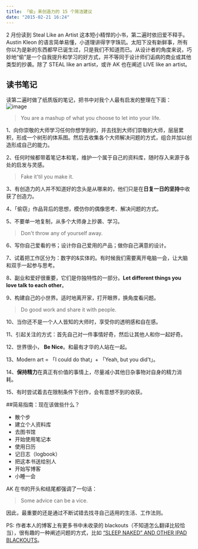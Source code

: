 ```yaml
---
title: 「偷」来创造力的 15 个简洁建议
date: "2015-02-21 16:24"
---
```


2 月份读到 Steal Like an Artist 这本短小精悍的小书，第二遍时依旧爱不释手。Austin Kleon 的语言简单易懂，小道理讲得字字珠玑。太阳下没有新鲜事，所有你以为是新的东西都早已诞生过，只是我们不知道而已。从设计者的角度来说，巧妙地“偷”是一个自我提升和学习的好方式，并不等同于设计师们诟病的商业或其他类型的抄袭。除了 STEAL like an artist，或许 AK 也在阐述 LIVE like an artist。

## 读书笔记

读第二遍时做了纸质版的笔记，把书中对我个人最有启发的整理在下面：  
![image](http://i3.tietuku.com/934fb19c8d368371.jpg)

> You are a mashup of what you choose to let into your life.

1、向你崇敬的大师学习任何你想学到的，并去找到大师们崇敬的大师，层层累积，形成一个树形的体系图。然后去收集各个大师解决问题的方式，组合并加以创造形成自己的能力。

2、任何时候都带着笔记本和笔，维护一个属于自己的资料库，随时存入来源于各处的启发与灵感。

> Fake it'til you make it.

3、有创造力的人并不知道好的念头是从哪来的，他们只是在**日复一日的坚持**中收获了创造力。

4、「偷窃」作品背后的思想，模仿你的偶像思考、解决问题的方式。

5、不要单一地复制，从多个大师身上抄袭、学习。

> Don't throw any of yourself away.

6、写你自己爱看的书；设计你自己爱用的产品；做你自己满意的设计。

7、试着把工作区分为：数字的&实体的。有时候我们需要离开电脑一会，让大脑和双手一起参与思考。

8、副业和爱好很重要，它们是你独特性的一部分。**Let different things you love talk to each other**。

9、构建自己的小世界。适时地离开家，打开眼界，换角度看问题。

> Do good work and share it with people.

10、当你还不是一个人人皆知的大师时，享受你的透明感和自在感。

11、引起关注的方式：首先自己对一件事情好奇，然后让其他人和你一起好奇。

12、世界很小， **Be Nice**。和最有才华的人站在一起。

13、Modern art = 「I could do that」+ 「Yeah, but you did't」。

14、**保持精力**在真正有价值的事情上，尽量减小其他日杂事物对自身的精力消耗。

15、有时尝试着去在限制条件下创作，会有意想不到的收获。

##简易指南：现在该做些什么？

- 散个步
- 建立个人资料库
- 去图书馆
- 开始使用笔记本
- 使用日历
- 记日志（logbook）
- 把这本书送给别人
- 开始写博客
- 小睡一会

AK 在书的开头和结尾都强调了一句话：

> Some advice can be a vice.

因此，最重要的还是通过不断试错去找寻自己适用的生活、工作法则。

PS: 作者本人的博客上有更多书中未收录的 blackouts（不知道怎么翻译比较恰当），很有趣的一种阐述问题的方式，比如 [“SLEEP NAKED” AND OTHER IPAD BLACKOUTS](http://austinkleon.com/2011/04/21/sleep-naked-and-other-ipad-blackouts/)。
